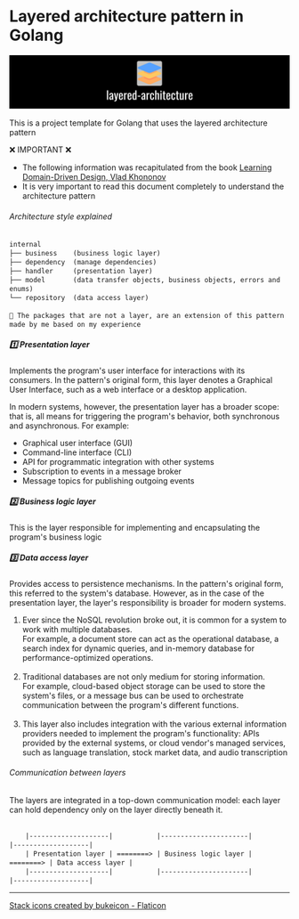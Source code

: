 # Layered architecture pattern in Golang
[![Icon](./docs/images/banner.png)](https://github.com/yael-castro)

This is a project template for Golang that uses the layered architecture pattern


❌ IMPORTANT ❌

- The following information was recapitulated from the book [Learning Domain-Driven Design, Vlad Khononov](https://www.oreilly.com/library/view/learning-domain-driven-design/9781098100124/)
- It is very important to read this document completely to understand the architecture pattern

###### Architecture style explained
```
internal
├── business    (business logic layer)
├── dependency  (manage dependencies)
├── handler     (presentation layer)
├── model       (data transfer objects, business objects, errors and enums)
└── repository  (data access layer)

📝 The packages that are not a layer, are an extension of this pattern made by me based on my experience
```
##### 1️⃣ Presentation layer
Implements the program's user interface for interactions with its consumers.
In the pattern's original form, this layer denotes a Graphical User Interface, such as a web interface or a desktop application.

In modern systems, however, the presentation layer has a broader scope: that is, all means for triggering the program's behavior,
both synchronous and asynchronous.
For example:
- Graphical user interface (GUI)
- Command-line interface (CLI)
- API for programmatic integration with other systems
- Subscription to events in a message broker
- Message topics for publishing outgoing events

##### 2️⃣ Business logic layer
This is the layer responsible for implementing and encapsulating the program's business logic

##### 3️⃣ Data access layer 
Provides access to persistence mechanisms.
In the pattern's original form, this referred to the system's database. However, as in the case of the presentation layer,
the layer's responsibility is broader for modern systems.

<ol>
    <li>
        Ever since the NoSQL revolution broke out, it is common for a system to work with multiple databases.
        <br>
        For example, a document store can act as the operational database, a search index for dynamic queries, and in-memory database
        for performance-optimized operations.
        <br><br>
    </li>
    <li>
        Traditional databases are not only medium for storing information.
        <br>
        For example, cloud-based object storage can be used to store the system's files, or a message bus can be used to orchestrate
        communication between the program's different functions.
        <br><br>
    </li>
    <li>
        This layer also includes integration with the various external information providers needed to implement the program's functionality:
        APIs provided by the external systems, or cloud vendor's managed services, such as language translation, stock market data, and
        audio transcription
    </li>
</ol>

###### Communication between layers

The layers are integrated in a top-down communication model: each layer can hold dependency only on the layer directly beneath it.

```
     
    |--------------------|           |----------------------|           |-------------------|
    | Presentation layer | ========> | Business logic layer | ========> | Data access layer |
    |--------------------|           |----------------------|           |-------------------|

```
<hr>
<a href="https://www.flaticon.com/free-icons/stack" title="stack icons">Stack icons created by bukeicon - Flaticon</a>